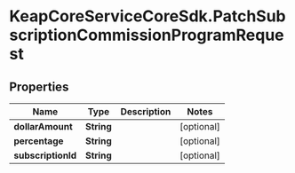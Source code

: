 # KeapCoreServiceCoreSdk.PatchSubscriptionCommissionProgramRequest

## Properties

Name | Type | Description | Notes
------------ | ------------- | ------------- | -------------
**dollarAmount** | **String** |  | [optional] 
**percentage** | **String** |  | [optional] 
**subscriptionId** | **String** |  | [optional] 


